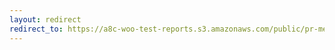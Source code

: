 ```yaml
---
layout: redirect
redirect_to: https://a8c-woo-test-reports.s3.amazonaws.com/public/pr-merge/40023/e2e/index.html
---
```

